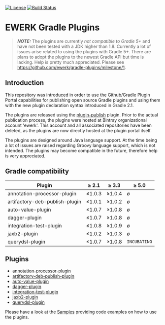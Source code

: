 [![License](http://img.shields.io/badge/license-Apache%202.0-brightgreen.svg?style=flat)](http://www.apache.org/licenses/LICENSE-2.0) [![Build Status](http://img.shields.io/travis/ewerk/gradle-plugins.svg?style=flat)](https://travis-ci.org/ewerk/gradle-plugins)

# EWERK Gradle Plugins

> **_NOTE:_**  The plugins are currently *not compatible to Gradle 5+* and have not been tested with a JDK higher 
               than 1.8. Currently a lot of issues arise related to using the plugins with Gradle 5+. There are 
               plans to adopt the plugins to the newest Gradle API but time is lacking. Help is pretty much 
               appreciated. Please see https://github.com/ewerk/gradle-plugins/milestone/1.


## Introduction
This repository was introduced in order to use the Github/Gradle Plugin Portal
capabilities for publishing open source Gradle plugins and using them with the new plugin
declaration syntax introduced in Gradle 2.1.

The plugins are released using the [plugin-publish](https://plugins.gradle.org/plugin/com.gradle.plugin-publish) plugin.
Prior to the actual publication process, the plugins were hosted at Bintray organizational
account 'ewerk'. This account and all associated repositories have been deleted, as the plugins
are now directly hosted at the plugin portal itself.

The plugins are designed around Java language support. At the time being a lot of issues are raised
regarding Groovy language support, which is not intended. The plugins may become compatible in the future, 
therefore help is very appreciated.

## Gradle compatibility
|Plugin|≥ 2.1|≥ 3.3|≥ 5.0| 
|---|---|---|---|
|annotation-processor-plugin|≤1.0.3|≥1.0.4|ø|
|artifactory-deb-publish-plugin|≤1.0.1|≥1.0.2|ø|
|auto-value-plugin|≤1.0.7|≥1.0.8|ø|
|dagger-plugin|≤1.0.7|≥1.0.8|ø|
|integration-test-plugin|≤1.0.8|≥1.0.9|ø|
|jaxb2-plugin|≤1.0.2|≥1.0.3|ø|
|querydsl-plugin|≤1.0.7|≥1.0.8|`INCUBATING`


## Plugins
* [annotation-processor-plugin](https://github.com/ewerk/gradle-plugins/tree/master/annotation-processor-plugin)
* [artifactory-deb-publish-plugin](https://github.com/ewerk/gradle-plugins/tree/master/artifactory-deb-publish-plugin)
* [auto-value-plugin](https://github.com/ewerk/gradle-plugins/tree/master/auto-value-plugin)
* [dagger-plugin](https://github.com/ewerk/gradle-plugins/tree/master/dagger-plugin)
* [integration-test-plugin](https://github.com/ewerk/gradle-plugins/tree/master/integration-test-plugin)
* [jaxb2-plugin](https://github.com/ewerk/gradle-plugins/tree/master/jaxb2-plugin)
* [querydsl-plugin](https://github.com/ewerk/gradle-plugins/tree/master/querydsl-plugin)

Please have a look at the [Samples](https://github.com/ewerk/gradle-plugins-samples) providing code examples on how to use the plugins.
